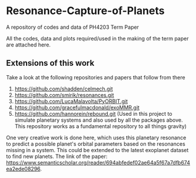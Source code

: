 # Resonance-Capture-of-Planets
A repository of codes and data of PH4203 Term Paper

All the codes, data and plots required/used in the making of the term paper are attached here.

## Extensions of this work
Take a look at the following repositories and papers that follow from there
1. https://github.com/shadden/celmech.git
2. https://github.com/smirik/resonances.git
3. https://github.com/LucaMalavolta/PyORBIT.git
4. https://github.com/gracefulmacdonald/exoMMR.git
5. https://github.com/hannorein/rebound.git (Used in this project to simulate planetary systems and also used by all the packages above. This repository works as a fundamental repository to all things gravity)

One very creative work is done here, which uses this planetary resonance to predict a possible planet's orbital parameters based on the resonances missing in a system. This could be extended to the latest exoplanet dataset to find new planets. The link of the paper: https://www.semanticscholar.org/reader/694abfedef02ae64a5f67a7dfb674ea2ede08296.
